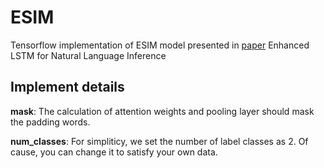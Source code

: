# ESIM
Tensorflow implementation of ESIM model presented in [paper](https://arxiv.org/abs/1609.06038) Enhanced LSTM for Natural Language Inference

## Implement details

**mask**: The calculation of attention weights and  pooling layer should mask the padding words.

**num_classes**: For simpliticy, we set the number of label classes as 2. Of cause, you can change it to satisfy your own data.